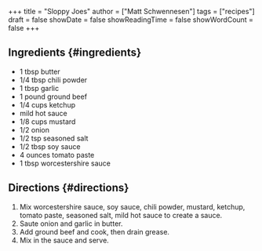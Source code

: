 +++
title = "Sloppy Joes"
author = ["Matt Schwennesen"]
tags = ["recipes"]
draft = false
showDate = false
showReadingTime = false
showWordCount = false
+++

## Ingredients {#ingredients}

-   1 tbsp butter
-   1/4 tbsp chili powder
-   1 tbsp garlic
-   1 pound ground beef
-   1/4 cups ketchup
-   mild hot sauce
-   1/8 cups mustard
-   1/2 onion
-   1/2 tsp seasoned salt
-   1/2 tbsp soy sauce
-   4 ounces tomato paste
-   1 tbsp worcestershire sauce


## Directions {#directions}

1.  Mix worcestershire sauce, soy sauce, chili powder, mustard, ketchup, tomato
    paste, seasoned salt, mild hot sauce to create a sauce.
2.  Saute onion and garlic in butter.
3.  Add ground beef and cook, then drain grease.
4.  Mix in the sauce and serve.
